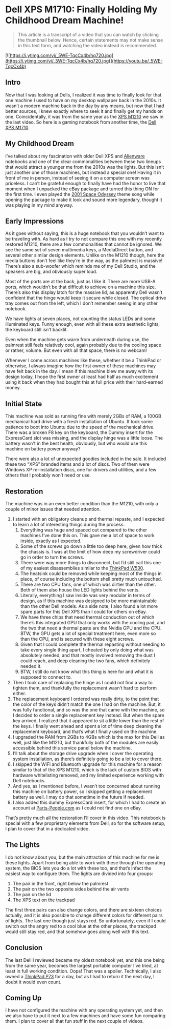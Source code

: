 # Dell XPS M1710: Finally Holding My Childhood Dream Machine!

> This article is a transcript of a video that you can watch by clicking the thumbnail below. Hence, certain statements may not make sense in this text form, and watching the video instead is recommended.

[![https://i.ytimg.com/vi/_5WE-TqcCx4b/hq720.jpg](https://i.ytimg.com/vi/_5WE-TqcCx4b/hq720.jpg)](https://youtu.be/_5WE-TqcCx4b)

## Intro

Now that I was looking at Dells, I realized it was time to finally look for that one machine I used to have on my desktop wallpaper back in the 2010s. It wasn’t a modern machine back in the day by any means, but now that I had better sources, I knew exactly where to seek it and finally get my hands on one. Coincidentally, it was from the same year as the [XPS M1210](https://www.notebookcheck.net/Review-Dell-XPS-M1210.2480.0.html) we saw in the last video. So here is a gaming notebook from another time, the [Dell XPS M1710](https://www.notebookcheck.net/Review-Dell-XPS-M1710.1334.0.html).

## My Childhood Dream

I’ve talked about my fascination with older Dell XPS and [Alienware](https://www.dell.com/en-us/gaming/alienware) notebooks and one of the clear commonalities between these two lineups that would attract a younger me from the 2010s was the lights. But this isn’t just another one of those machines, but instead a special one! Having it in front of me in person, instead of seeing it on a computer screen was priceless. I can’t be grateful enough to finally have had the honor to live that moment when I unpacked the eBay package and turned this thing ON for the first time. I even played the [2001 Space Odyssey](https://en.wikipedia.org/wiki/2001:_A_Space_Odyssey) theme song while opening the package to make it look and sound more legendary, thought it was playing in my mind anyway.

## Early Impressions

As it goes without saying, this is a huge notebook that you wouldn’t want to be traveling with. As hard as I try to not compare this one with my recently restored M1210, there are a few commonalities that cannot be ignored. We see the same set of seven multimedia keys, a MediaDirect button, and several other similar design elements. Unlike on the M1210 though, here the media buttons don’t feel like they’re in the way, as the palmrest is massive! There’s also a sub-woofer which reminds me of my Dell Studio, and the speakers are big, and obviously super loud.

Most of the ports are at the back, just as I like it. There are more USB-A ports, which wouldn’t be that difficult to achieve on a machine this size. There’s also this display latch for the massive lid, as apparently Dell wasn’t confident that the hinge would keep it secure while closed. The optical drive tray comes out from the left, which I don’t remember seeing in any other notebook.

We have lights at seven places, not counting the status LEDs and some illuminated keys. Funny enough, even with all these extra aesthetic lights, the keyboard still isn’t backlit.

Even when the machine gets warm from underneath during use, the palmrest still feels relatively cool, again probably due to the cooling space or rather, volume. But even with all that space, there is no webcam!

Whenever I come across machines like these, whether it be a ThinkPad or otherwise, I always imagine how the first owner of these machines may have felt back in the day. I mean if this machine blew me away with its design today, I hope the first owner at least had half as much excitement using it back when they had bought this at full price with their hard-earned money.

## Initial State

This machine was sold as running fine with merely 2GBs of RAM, a 100GB mechanical hard drive with a fresh installation of Ubuntu. It took some patience to boot into Ubuntu due to the speed of the mechanical drive. There was a broken F8 key on the keyboard, the Dummy insert for the ExpressCard slot was missing, and the display hinge was a little loose. The battery wasn't in the best health, obviously, but who would use this machine on battery power anyway?

There were also a lot of unexpected goodies included in the sale. It included these two “XPS” branded items and a lot of discs. Two of them were Windows XP re-installation discs, one for drivers and utilities, and a few others that I probably won’t need or use.

## Restoration

The machine was in an even better condition than the M1210, with only a couple of minor issues that needed attention.

1. I started with an obligatory cleanup and thermal repaste, and I expected to learn a lot of interesting things during the process.
    1. Everything was huge and spaced out compared to the other machines I’ve done this on. This gave me a lot of space to work inside, exactly as I expected.
    2. Some of the screws go down a little too deep here, given how thick the chassis is. I was at the limit of how deep my screwdriver could go in order to turn the screws.
    3. There were way more things to disconnect, but I’d still call this one of my easiest disassemblies similar to the [ThinkPad W530](https://www.notebookcheck.net/Review-Lenovo-ThinkPad-W530-N1K43GE-Notebook.80062.0.html).
    4. The heatsink could be removed while keeping most of the things in place, of course including the bottom shell pretty much untouched.
    5. There are two CPU fans, one of which was dirtier than the other. Both of them also house the LED lights behind the vents.
    6. Literally, everything I saw inside was very modular in terms of design, as if this machine was designed to be more maintainable than the other Dell models. As a side note, I also found a lot more spare parts for this Dell XPS than I could for others on eBay.
    7. We have three chips that need thermal conduction out of which there’s this integrated GPU that only works with the cooling pad, and the two that need a thermal paste are the Nvidia GPU and the CPU. BTW, the GPU gets a lot of special treatment here, even more so than the CPU, and is secured with these eight screws.
    8. Given that I could complete the thermal repasting without needing to take every single thing apart, I cheated by only doing what was absolutely needed, and that mostly involved removing the dust I could reach, and deep cleaning the two fans, which definitely needed it.
    9. BTW, I still do not know what this thing is here for and what it is supposed to connect to.
2. Then I took care of replacing the hinge as I could not find a way to tighten them, and thankfully the replacement wasn’t hard to perform either.
3. The replacement keyboard I ordered was really dirty, to the point that the color of the keys didn’t match the one I had on the machine. But, it was fully functional, and so was the one that came with the machine, so I decided to order a single replacement key instead. But when the spare key arrived, I realized that it appeared to sit a little lower than the rest of the keys. I finally went ahead and spent a lot of time deep cleaning the replacement keyboard, and that’s what I finally used on the machine.
4. I upgraded the RAM from 2GBs to 4GBs which is the max for this Dell as well, just like the M1210, but thankfully both of the modules are easily accessible behind this service panel below the machine.
5. I’ll talk about the storage drive upgrade when I cover the operating system installation, as there’s definitely going to be a lot to cover there.
6. I skipped the WiFi and Bluetooth upgrade for this machine for a reason similar to that of the XPS M1210, which is the lack of custom BIOS with hardware whitelisting removed, and my limited experience working with Dell notebooks.
7. And yes, as I mentioned before, I wasn’t too concerned about running this machine on battery power, so I skipped getting a replacement battery as well. I may do that sometime in the future if needed.
8. I also added this dummy ExpressCard insert, for which I had to create an account at [Parts-People.com](http://Parts-People.com) as I could not find one on eBay.

That’s pretty much all the restoration I’ll cover in this video. This notebook is special with a few proprietary elements from Dell, so for the software setup, I plan to cover that in a dedicated video.

## The Lights

I do not know about you, but the main attraction of this machine for me is these lights. Apart from being able to work with these through the operating system, the BIOS lets you do a lot with these too, and that’s infact the easiest way to configure them. The lights are divided into four groups:

1. The pair in the front, right below the palmrest
2. The pair on the two opposite sides behind the air vents
3. The pair on the lid
4. The XPS text on the trackpad

The first three pairs can also change colors, and there are sixteen choices actually, and it is also possible to change different colors for different pairs of lights. The last one though just stays red. So unfortunately, even if I could switch out the angry red to a cool blue at the other places, the trackpad would still stay red, and that somehow goes along well with this text.

## Conclusion

The last Dell I reviewed became my oldest notebook yet, and this one being from the same year, becomes the largest portable computer I’ve tried, at least in full working condition. Oops! That was a spoiler. Technically, I also owned a [ThinkPad P73](https://www.notebookcheck.net/Lenovo-ThinkPad-P73-Laptop-Review-Big-workstation-slowed-down-by-poor-heat-management.445929.0.html) for a day, but as I had to return it the next day, I doubt it would even count.

## Coming Up

I have not configured the machine with any operating system yet, and then we also have to put it next to a few machines and have some fun comparing them. I plan to cover all that fun stuff in the next couple of videos.
